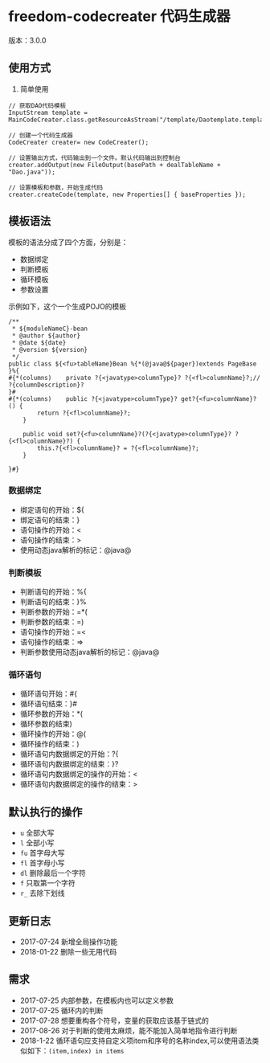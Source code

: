# freedom-codecreater 代码生成器
版本：3.0.0

## 使用方式
1. 简单使用
```
// 获取DAO代码模板
InputStream template = MainCodeCreater.class.getResourceAsStream("/template/Daotemplate.template");

// 创建一个代码生成器
CodeCreater creater= new CodeCreater();

// 设置输出方式，代码输出到一个文件。默认代码输出到控制台
creater.addOutput(new FileOutput(basePath + dealTableName + "Dao.java"));

// 设置模板和参数，开始生成代码
creater.createCode(template, new Properties[] { baseProperties });
```

## 模板语法
模板的语法分成了四个方面，分别是：
- 数据绑定
- 判断模板
- 循环模板
- 参数设置

示例如下，这个一个生成POJO的模板
```
/**
 * ${moduleNameC}-bean
 * @author ${author}
 * @date ${date}
 * @version ${version}
 */
public class ${<fu>tableName}Bean %{*(@java@${pager})extends PageBase }%{
#{*(columns)	private ?{<javatype>columnType}? ?{<fl>columnName}?;// ?{columnDescription}?
}#
#{*(columns)	public ?{<javatype>columnType}? get?{<fu>columnName}?() {
		return ?{<fl>columnName}?;
	}
	
	public void set?{<fu>columnName}?(?{<javatype>columnType}? ?{<fl>columnName}?) {
		this.?{<fl>columnName}? = ?{<fl>columnName}?;
	}
	
}#}
```
### 数据绑定
- 绑定语句的开始：${
- 绑定语句的结束：}
- 语句操作的开始：<
- 语句操作的结束：>
- 使用动态java解析的标记：@java@

### 判断模板
- 判断语句的开始：%{
- 判断语句的结束：}%
- 判断参数的开始：=*(
- 判断参数的结束：=)
- 语句操作的开始：=<
- 语句操作的结束：=>
- 判断参数使用动态java解析的标记：@java@

### 循环语句
- 循环语句开始：#{
- 循环语句结束：}#
- 循环参数的开始：*(
- 循环参数的结束)
- 循环操作的开始：@(
- 循环操作的结束：)
- 循环语句内数据绑定的开始：?{
- 循环语句内数据绑定的结束：}?
- 循环语句内数据绑定的操作的开始：<
- 循环语句内数据绑定的操作的结束：>

## 默认执行的操作
- `u`
全部大写
- `l`
全部小写
- `fu`
首字母大写
- `fl`
首字母小写
- `dl`
删除最后一个字符
- `f`
只取第一个字符
- `r_`
去除下划线

## 更新日志
- 2017-07-24 
新增全局操作功能
- 2018-01-22
删除一些无用代码

## 需求
- 2017-07-25
内部参数，在模板内也可以定义参数
- 2017-07-25
循环内的判断
- 2017-07-28
想要重构各个符号，变量的获取应该基于链式的
- 2017-08-26
对于判断的使用太麻烦，能不能加入简单地指令进行判断
- 2018-1-22
循环语句应支持自定义项item和序号的名称index,可以使用语法类似如下：`(item,index) in items`